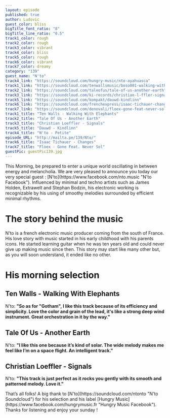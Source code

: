 ```yaml
---
layout: episode
published: true
author: Ludovic
guest_color: bliss
bigTitle_font_ratio: "8"
bigTitle_line_ratio: "0.5"
track1_color: rough
track2_color: rough
track3_color: vibrant
track4_color: bliss
track5_color: rough
track6_color: vibrant
track7_color: dreamy
category: "139"
guest_name: "N'to"
track4_link: "https://soundcloud.com/hungry-music/nto-ayahuasca"
track1_link: "https://soundcloud.com/tenwallsmusic/boso001-walking-with-elephants"
track2_link: "https://soundcloud.com/taleofus/tale-of-us-another-earth"
track3_link: "https://soundcloud.com/ki-records/christian-l-ffler-signals"
track5_link: "https://soundcloud.com/kompakt/dauwd-kindlinn"
track6_link: "https://soundcloud.com/frenchexpress/isaac-tichauer-changes"
track7_link: "https://soundcloud.com/denovali/floex-gone-feat-never-sol"
track1_title: "Ten Walls - Walking With Elephants"
track2_title: "Tale Of Us - Another Earth"
track3_title: "Christian Loeffler - Signals"
track5_title: "Dauwd - Kindlinn"
track4_title: "N'to - Petite"
episode_URL: "http://mailta.pe/139/Nto/"
track6_title: "Isaac Tichauer - Changes"
track7_title: "Floex - Gone Feat. Never Sol"
guestPic: guestPic139.jpg
---
```


<p id="introduction">
This Morning, be prepared to enter a unique world oscillating in between energy and melancholia. We are very pleased to announce you today our very special guest : [N’to](https://www.facebook.com/nto.music "N'to Facebook"). Influenced by minimal and techno artists such as James Holden, Extrawelt and Stephan Bodzin, his electronic working is recognizable by his using of smoothy melodies surrounded by efficient minimal rhythms.</p>

# The story behind the music

N’to is a french electronic music producer coming from the south of France. His love story with music started in his early childhood with his parents icons. He started learning guitar when he was ten years old and could never give up making music since then. This story may start like many other but, as you will soon understand, it ended like no other.

# His morning selection

## Ten Walls - Walking With Elephants
N'to: **"**So as for **"**Gotham**"**, I like this track because of its efficiency and simplicity. Love the color and grain of the lead, it's like a strong deep wind instrument. Great orchestration in it by the way.**"**

## Tale Of Us - Another Earth
N'to: **"**I like this one because it’s kind of solar. The wide melody makes me feel like I’m on a space flight. An intelligent track.**"**

## Christian Loeffler - Signals
N'to: **"**This track is just perfect as it rocks you gently with its smooth and patterned melody. Love it.**"**

<p id="outroduction">
That’s all folks! A big thank to [N'to](https://soundcloud.com/ntonto "N'to Soundcloud") for his selection and his label [Hungry Music](https://www.facebook.com/hungrymusic.fr "Hungry Music Facebook"). Thanks for listening and enjoy your sunday !
</p>